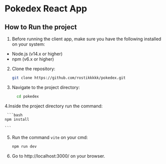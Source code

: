 # Pokedex React App

## How to Run the project

1. Before running the client app, make sure you have the following installed on your system:

- Node.js (v14.x or higher)
- npm (v6.x or higher)

2. Clone the repository:

   ```bash
   git clone https://github.com/rostikkkkk/pokedex.git

   ```

3. Navigate to the project directory:

    ```bash
      cd pokedex

   ```

4.Inside the project directory run the command:

     ```bash
    npm install

    ```

5. Run the command `vite` on your cmd:  

    ```bash
    npm run dev

   ```
6. Go to http://localhost:3000/ on your browser.

